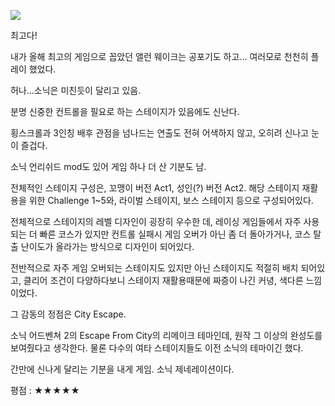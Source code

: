 ![](./0.jpg)

최고다! 

내가 올해 최고의 게임으로 꼽았던 앨런 웨이크는 공포기도 하고… 여러모로 천천히 플레이 했었다.

허나...소닉은 미친듯이 달리고 있음.

분명 신중한 컨트롤을 필요로 하는 스테이지가 있음에도 신난다.

횡스크롤과 3인칭 배후 관점을 넘나드는 연출도 전혀 어색하지 않고, 오히려 신나고 눈이 즐겁다.

소닉 언리쉬드 mod도 있어 게임 하나 더 산 기분도 남.

전체적인 스테이지 구성은, 꼬맹이 버전 Act1, 성인(?) 버전 Act2. 해당 스테이지 재활용을 위한 Challenge 1~5와, 라이벌 스테이지, 보스 스테이지 등으로 구성되어있다.

전체적으로 스테이지의 레벨 디자인이 굉장히 우수한 데, 레이싱 게임들에서 자주 사용되는 더 빠른 코스가 있지만 컨트롤 실패시 게임 오버가 아닌 좀 더 돌아가거나, 코스 탈출 난이도가 올라가는 방식으로 디자인이 되어있다.

전반적으로 자주 게임 오버되는 스테이지도 있지만 아닌 스테이지도 적절히 배치 되어있고, 클리어 조건이 다양하다보니 스테이지 재활용때문에 짜증이 나긴 커녕, 색다른 느낌이었다.

그 감동의 정점은 City Escape. 

소닉 어드벤쳐 2의 Escape From City의 리메이크 테마인데, 원작 그 이상의 완성도를 보여줬다고 생각한다. 물론 다수의 여타 스테이지들도 이전 소닉의 테마이긴 했다.

간만에 신나게 달리는 기분을 내게 게임. 소닉 제네레이션이다.

평점 : ★★★★★
